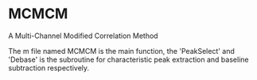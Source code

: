 # MCMCM
A Multi-Channel Modified Correlation Method

The m file named MCMCM is the main function, the 'PeakSelect' and 'Debase' is the subroutine for characteristic peak extraction and baseline subtraction respectively.
